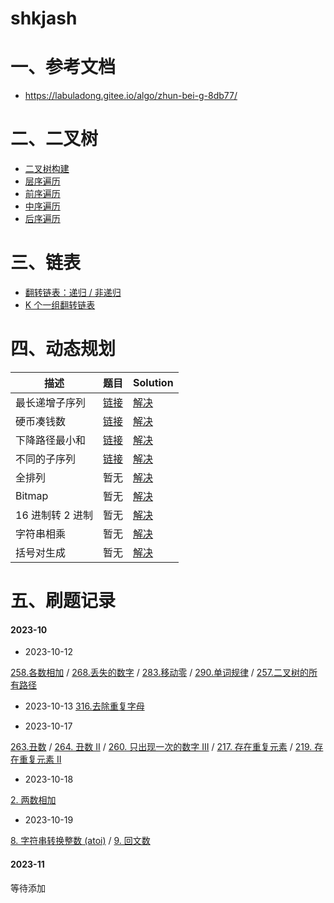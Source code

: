 # shkjash

# 一、参考文档

- https://labuladong.gitee.io/algo/zhun-bei-g-8db77/

# 二、二叉树

- <a href="/page/code.html?file=/code/algo/tree/build_tree.go&title=二叉树构建" target="_blank">二叉树构建</a>
- <a href="/page/code.html?file=/code/algo/tree/print_tree.go&title=二叉树层序遍历" target="_blank">层序遍历</a>
- <a href="/page/code.html?file=/code/algo/tree/pre_traverse.go&title=二叉树前序遍历" target="_blank">前序遍历</a>
- <a href="/page/code.html?file=/code/algo/tree/middle_traverse.go&title=二叉树中序遍历" target="_blank">中序遍历</a>
- <a href="/page/code.html?file=/code/algo/tree/back_traverse.go&title=二叉树后序遍历" target="_blank">后序遍历</a>

# 三、链表

- <a href="/page/code.html?file=/code/algo/linklist/reverse.go&title=翻转链表：递归/非递归" target="_blank">翻转链表：递归 / 非递归</a>
- <a href="/page/code.html?file=/code/algo/linklist/reverse_k.go&title=K个一组翻转链表" target="_blank">K 个一组翻转链表</a>

# 四、动态规划

| 描述          | 题目                                                                                         | Solution                                                                                                   |
| ----------- | ------------------------------------------------------------------------------------------ | ---------------------------------------------------------------------------------------------------------- |
| 最长递增子序列     | [链接](https://labuladong.gitee.io/algo/di-er-zhan-a01c6/dong-tai-g-a223e/dong-tai-g-6ea57/) | <a href="/page/code.html?file=/code/algo/dynamic/sub_sequence_len.go&title=最长递增子序列" target="_blank">解决</a> |
| 硬币凑钱数       | [链接](https://leetcode.cn/problems/coin-change/submissions/)                                | <a href="/page/code.html?file=/code/algo/dynamic/coin_change.go&title=硬币凑钱数" target="_blank">解决</a>        |
| 下降路径最小和     | [链接](https://leetcode.cn/problems/minimum-falling-path-sum/submissions/)                   | <a href="/page/code.html?file=/code/algo/dynamic/falling_path_sum.go&title=下降路径最小和" target="_blank">解决</a> |
| 不同的子序列      | [链接](https://leetcode.cn/problems/distinct-subsequences/)                                  | <a href="/page/code.html?file=/code/algo/dynamic/num_distinct.go&title=不同的子序列" target="_blank">解决</a>      |
| 全排列         | 暂无                                                                                         | <a href="/page/code.html?file=/code/algo/dynamic/full_order.go&title=全排列" target="_blank">解决</a>           |
| Bitmap      | 暂无                                                                                         | <a href="/page/code.html?file=/code/algo/crack/bitmap.go&title=Bitmap实现" target="_blank">解决</a>            |
| 16 进制转 2 进制 | 暂无                                                                                         | <a href="/page/code.html?file=/code/algo/crack/16to2.go&title=16进制转2进制" target="_blank">解决</a>             |
| 字符串相乘       | 暂无                                                                                         | <a href="/page/code.html?file=/code/algo/crack/str_multiply.go&title=字符串相乘" target="_blank">解决</a>         |
| 括号对生成       | 暂无                                                                                         | <a href="/page/code.html?file=/code/algo/crack/gen_parenthesis.go&title=括号对生成" target="_blank">解决</a>      |

# 五、刷题记录

<!-- tabs:start -->

#### **2023-10**

- 2023-10-12

[258.各数相加](https://leetcode.cn/problems/add-digits/)
/ [268.丢失的数字](https://leetcode.cn/problems/missing-number/)
/ [283.移动零](https://leetcode.cn/problems/move-zeroes/)
/ [290.单词规律](https://leetcode.cn/problems/word-pattern/)
/ [257.二叉树的所有路径](https://leetcode.cn/problems/binary-tree-paths/)

- 2023-10-13
  [316.去除重复字母](https://leetcode.cn/problems/remove-duplicate-letters/submissions/473943004/)

- 2023-10-17

[263.丑数](https://leetcode.cn/problemset/algorithms/?page=5)
/ [264. 丑数 II](https://leetcode.cn/problems/ugly-number-ii/solutions/712102/chou-shu-ii-by-leetcode-solution-uoqd/)
/ [260. 只出现一次的数字 III](https://leetcode.cn/problems/single-number-iii/solutions/587516/zhi-chu-xian-yi-ci-de-shu-zi-iii-by-leet-4i8e/)
/ [217. 存在重复元素](https://leetcode.cn/problems/contains-duplicate/submissions/122286980/)
/ [219. 存在重复元素 II](https://leetcode.cn/problems/contains-duplicate-ii/submissions/161998432/)

- 2023-10-18

[2. 两数相加](https://leetcode.cn/problems/add-two-numbers/description/)

- 2023-10-19

[8. 字符串转换整数 (atoi)](https://leetcode.cn/problems/string-to-integer-atoi/)
/ [9. 回文数](https://leetcode.cn/problems/palindrome-number/submissions/104250129/)

#### **2023-11**

等待添加

<!-- tabs:end -->